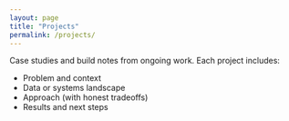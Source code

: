 ```yaml
---
layout: page
title: "Projects"
permalink: /projects/
---
```

Case studies and build notes from ongoing work. Each project includes:
- Problem and context
- Data or systems landscape
- Approach (with honest tradeoffs)
- Results and next steps
